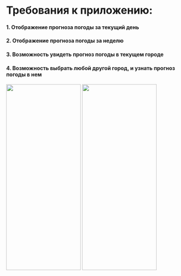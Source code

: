 <h1>Требования к приложению:</h1>
<h4>1. Отображение прогноза погоды за текущий день</h4>
<h4>2. Отображение прогноза погоды за неделю</h4>
<h4>3. Возможность увидеть прогноз погоды в текущем городе</h4>
<h4>4. Возможность выбрать любой другой город, и узнать прогноз погоды в нем</h4>

<img src="https://user-images.githubusercontent.com/77741297/197612377-c5ea1860-6426-4a08-8217-61237d00177a.jpeg" width="200" height="500" />  <img src="https://user-images.githubusercontent.com/77741297/197612387-177cf599-3fe6-4aea-82ac-6d6b3d126fb3.jpeg" width="200" height="500" />
